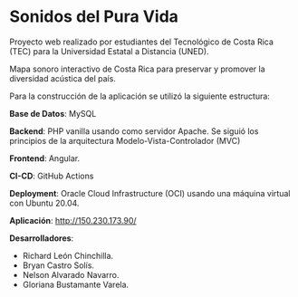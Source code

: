 # Sonidos del Pura Vida

Proyecto web realizado por estudiantes del Tecnológico de Costa Rica (TEC) para la Universidad Estatal a Distancia (UNED).

Mapa sonoro interactivo de Costa Rica para preservar y promover la diversidad acústica del país.

Para la construcción de la aplicación se utilizó la siguiente estructura:

**Base de Datos**: MySQL

**Backend**: PHP vanilla usando como servidor Apache. Se siguió los principios de la arquitectura Modelo-Vista-Controlador (MVC)

**Frontend**: Angular.

**CI-CD**: GitHub Actions

**Deployment**: Oracle Cloud Infrastructure (OCI) usando una máquina virtual con Ubuntu 20.04.

**Aplicación**: http://150.230.173.90/

**Desarrolladores**:

- Richard León Chinchilla.
- Bryan Castro Solís.
- Nelson Alvarado Navarro.
- Gloriana Bustamante Varela.
